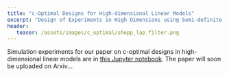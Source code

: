 ```yaml
---
title: "c-Optimal Designs for High-dimensional Linear Models"
excerpt: "Design of Experiments in High Dimensions using Semi-definite Programming"
header:
   teaser: /assets/images/c_optimal/shepp_lap_filter.png
---
```




Simulation experiments for our paper on c-optimal designs in high-dimensional linear models are in [this Jupyter notebook](https://github.com/ehamid/HD_DoE/blob/main/DoE-Simulations.ipynb).
The paper will soon be uploaded on Arxiv...